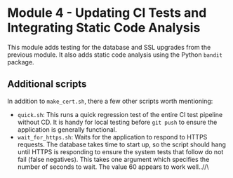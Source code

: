 # Module 4 - Updating CI Tests and Integrating Static Code Analysis
This module adds testing for the database and SSL upgrades
from the previous module. It also adds static code analysis
using the Python `bandit` package.

## Additional scripts
In addition to `make_cert.sh`, there a few other scripts worth mentioning:
  * `quick.sh`: This runs a quick regression test of the entire CI
    test pipeline without CD. It is handy for local testing before `git push`
    to ensure the application is generally functional.
  * `wait_for_https.sh`: Waits for the application to respond to HTTPS
    requests. The database takes time to start up, so the script should hang
    until HTTPS is responding to ensure the system tests that follow do
    not fail (false negatives). This takes one argument which specifies
    the number of seconds to wait. The value 60 appears to work well..//\\
